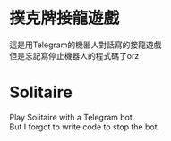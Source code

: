 # 撲克牌接龍遊戲
這是用Telegram的機器人對話寫的接龍遊戲  
但是忘記寫停止機器人的程式碼了orz  
# Solitaire  
Play Solitaire with a Telegram bot.  
But I forgot to write code to stop the bot.
